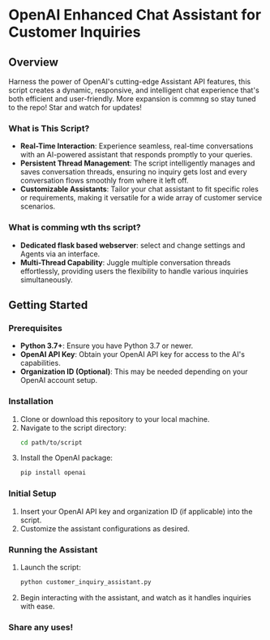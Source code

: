 
# OpenAI Enhanced Chat Assistant for Customer Inquiries

## Overview
Harness the power of OpenAI's cutting-edge Assistant API features, this script creates a dynamic, responsive, and intelligent chat experience that's both efficient and user-friendly.
More expansion is commng so stay tuned to the repo! Star and watch for updates!

### What is This Script?
- **Real-Time Interaction**: Experience seamless, real-time conversations with an AI-powered assistant that responds promptly to your queries.
- **Persistent Thread Management**: The script intelligently manages and saves conversation threads, ensuring no inquiry gets lost and every conversation flows smoothly from where it left off.
- **Customizable Assistants**: Tailor your chat assistant to fit specific roles or requirements, making it versatile for a wide array of customer service scenarios.

### What is comming wth ths script?
- **Dedicated flask based webserver**: select and change settings and Agents via an interface.
- **Multi-Thread Capability**: Juggle multiple conversation threads effortlessly, providing users the flexibility to handle various inquiries simultaneously.


## Getting Started

### Prerequisites
- **Python 3.7+**: Ensure you have Python 3.7 or newer.
- **OpenAI API Key**: Obtain your OpenAI API key for access to the AI's capabilities.
- **Organization ID (Optional)**: This may be needed depending on your OpenAI account setup.

### Installation
1. Clone or download this repository to your local machine.
2. Navigate to the script directory:
   ```bash
   cd path/to/script
   ```
3. Install the OpenAI package:
   ```bash
   pip install openai
   ```

### Initial Setup
1. Insert your OpenAI API key and organization ID (if applicable) into the script.
2. Customize the assistant configurations as desired.

### Running the Assistant
1. Launch the script:
   ```bash
   python customer_inquiry_assistant.py
   ```
2. Begin interacting with the assistant, and watch as it handles inquiries with ease.

### Share any uses!
